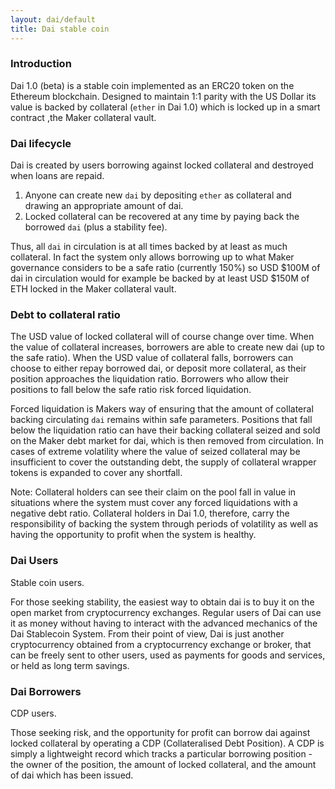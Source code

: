 ```yaml
---
layout: dai/default
title: Dai stable coin
---
```


### Introduction

Dai 1.0 (beta) is a stable coin implemented as an ERC20 token on the Ethereum
blockchain. Designed to maintain 1:1 parity with the US Dollar its value is
backed by collateral (`ether` in Dai 1.0) which is locked up in a smart contract
,the Maker collateral vault.

### Dai lifecycle

Dai is created by users borrowing against locked collateral and destroyed when
loans are repaid.

1. Anyone can create new `dai` by depositing `ether` as collateral and drawing
   an appropriate amount of dai.
2. Locked collateral can be recovered at any time by paying back the borrowed
   `dai` (plus a stability fee).

Thus, all `dai` in circulation is at all times backed by at least as much
collateral. In fact the system only allows borrowing up to what Maker
governance considers to be a safe ratio (currently 150%) so USD $100M of dai in
circulation would for example be backed by at least USD $150M of ETH locked in
the Maker collateral vault.

### Debt to collateral ratio

The USD value of locked collateral will of course change over time. When the
value of collateral increases, borrowers are able to create new dai (up to the
safe ratio). When the USD value of collateral falls, borrowers can choose to
either repay borrowed dai, or deposit more collateral, as their position
approaches the liquidation ratio. Borrowers who allow their positions to fall
below the safe ratio risk forced liquidation.

Forced liquidation is Makers way of ensuring that the amount of collateral
backing circulating `dai` remains within safe parameters. Positions that fall
below the liquidation ratio can have their backing collateral seized and sold on
the Maker debt market for dai, which is then removed from circulation. In cases
of extreme volatility where the value of seized collateral may be insufficient
to cover the outstanding debt, the supply of collateral wrapper tokens is
expanded to cover any shortfall.

Note: Collateral holders can see their claim on the pool fall in value in
situations where the system must cover any forced liquidations with a
negative debt ratio. Collateral holders in Dai 1.0, therefore, carry the
responsibility of backing the system through periods of volatility as well as
having the opportunity to profit when the system is healthy.

### Dai Users

Stable coin users.

For those seeking stability, the easiest way to obtain dai is to buy it on the
open market from cryptocurrency exchanges. Regular users of Dai can use it as
money without having to interact with the advanced mechanics of the Dai
Stablecoin System. From their point of view, Dai is just another cryptocurrency
obtained from a cryptocurrency exchange or broker, that can be freely sent to
other users, used as payments for goods and services, or held as long term
savings.

### Dai Borrowers

CDP users.

Those seeking risk, and the opportunity for profit can borrow dai against
locked collateral by operating a CDP (Collateralised Debt Position). A CDP is
simply a lightweight record which tracks a particular borrowing position - the
owner of the position, the amount of locked collateral, and the amount of
dai which has been issued.
